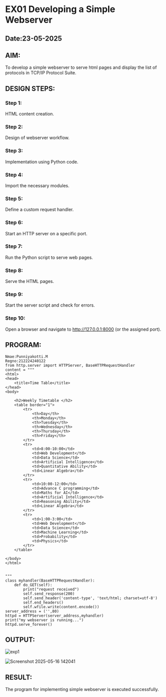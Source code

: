 # EX01 Developing a Simple Webserver
## Date:23-05-2025

## AIM:
To develop a simple webserver to serve html pages and display the list of protocols in TCP/IP Protocol Suite.

## DESIGN STEPS:
### Step 1: 
HTML content creation.

### Step 2:
Design of webserver workflow.

### Step 3:
Implementation using Python code.

### Step 4:
Import the necessary modules.

### Step 5:
Define a custom request handler.

### Step 6:
Start an HTTP server on a specific port.

### Step 7:
Run the Python script to serve web pages.

### Step 8:
Serve the HTML pages.

### Step 9:
Start the server script and check for errors.

### Step 10:
Open a browser and navigate to http://127.0.0.1:8000 (or the assigned port).

## PROGRAM:
```
Nmae:Punniyakotti.M
Regno:212224240122
from http.server import HTTPServer, BaseHTTPRequestHandler
content = """
<html>
<head>
    <title>Time Table</title>
</head>
<body>

    <h2>Weekly Timetable </h2>
    <table border="1">
        <tr>
            <th>Day</th>
            <th>Monday</th>
            <th>Tuesday</th>
            <th>Wednesday</th>
            <th>Thursday</th>
            <th>Friday</th>
        </tr>
        <tr>
            <td>8:00-10:00</td>
            <td>Web Development</td>
            <td>Data Science</td>
            <td>Artificial Intelligence</td>
            <td>Quantitative Ability</td>
            <td>Linear Algebra</td>
        </tr>
        <tr>
            <td>10:00-12:00</td>
            <td>Advance C programming</td>
            <td>Maths for AI</td>
            <td>Artificial Intelligence</td>
            <td>Reasoning Ability</td>
            <td>Linear Algebra</td>
        </tr>
        <tr>
            <td>1:00-3:00</td>
            <td>Web Development</td>
            <td>Data Science</td>
            <td>Machine Learning</td>
            <td>Probability</td>
            <td>Physics</td>
        </tr>
    </table>

</body>
</html>


"""
class myhandler(BaseHTTPRequestHandler):
    def do_GET(self):
        print("request received")
        self.send_response(200)
        self.send_header('content-type', 'text/html; charset=utf-8')
        self.end_headers()
        self.wfile.write(content.encode())
server_address = ('',80)
httpd = HTTPServer(server_address,myhandler)
print("my webserver is running...")
httpd.serve_forever()
```

## OUTPUT:
![exp1](https://github.com/user-attachments/assets/379ca99b-580c-43fe-bea8-131bac84d716)

![Screenshot 2025-05-16 142041](https://github.com/user-attachments/assets/350115bf-b70f-4cf1-a128-2fb1b4e65ec9)



## RESULT:
The program for implementing simple webserver is executed successfully.
